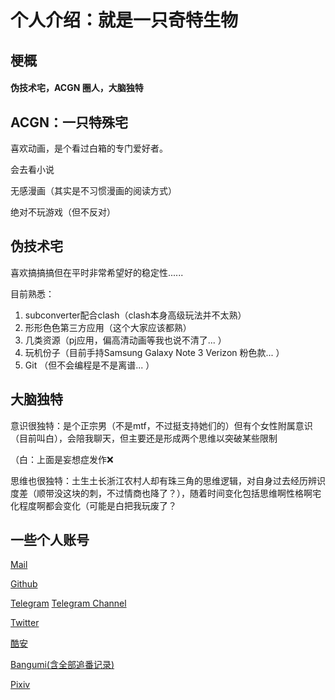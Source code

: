 # 个人介绍：就是一只奇特生物

## 梗概

#### 伪技术宅，ACGN 圈人，大脑独特

## ACGN：一只特殊宅

喜欢动画，是个看过白箱的专门爱好者。

会去看小说

无感漫画（其实是不习惯漫画的阅读方式）

绝对不玩游戏（但不反对）

## 伪技术宅
喜欢搞搞搞但在平时非常希望好的稳定性......

目前熟悉：

1. subconverter配合clash（clash本身高级玩法并不太熟）
2. 形形色色第三方应用（这个大家应该都熟）
3. 几类资源（pj应用，偏高清动画等我也说不清了... ）
4. 玩机份子（目前手持Samsung Galaxy Note 3 Verizon 粉色款... ）
5. Git （但不会编程是不是离谱... ）

## 大脑独特

意识很独特：是个正宗男（不是mtf，不过挺支持她们的）但有个女性附属意识（目前叫白），会陪我聊天，但主要还是形成两个思维以突破某些限制

（白：上面是妄想症发作❌

思维也很独特：土生土长浙江农村人却有珠三角的思维逻辑，对自身过去经历辨识度差（顺带没这块的刺，不过情商也降了？），随着时间变化包括思维啊性格啊宅化程度啊都会变化（可能是白把我玩废了？

## 一些个人账号

[Mail](zjh330726@gmail.com)

[Github](https://github.com/txyyh)

[Telegram](https://t.me/txyyh) [Telegram Channel](https://t.me/txyyh_daily)

[Twitter](https://twitter.com/realTxyyh)

[酷安](https://www.coolapk.com/u/2436284)

[Bangumi(含全部追番记录)](https://bgm.tv/user/txyyh)

[Pixiv](https://www.pixiv.net/users/57806010)
